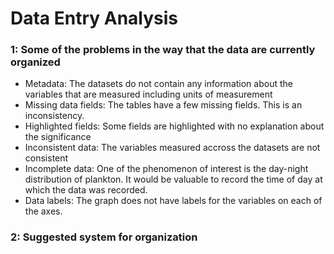 # Data Entry Analysis

### 1: Some of the problems in the way that the data are currently organized 
* Metadata: The datasets do not contain any information about the variables that are measured including units of measurement
* Missing data fields: The tables have a few missing fields. This is an inconsistency.
* Highlighted fields: Some fields are highlighted with no explanation about the significance
* Inconsistent data: The variables measured accross the datasets are not consistent
* Incomplete data: One of the phenomenon of interest is the day-night distribution of plankton. It would be valuable to record the time of day at which the data was recorded.
* Data labels: The graph does not have labels for the variables on each of the axes.

### 2: Suggested system for organization
